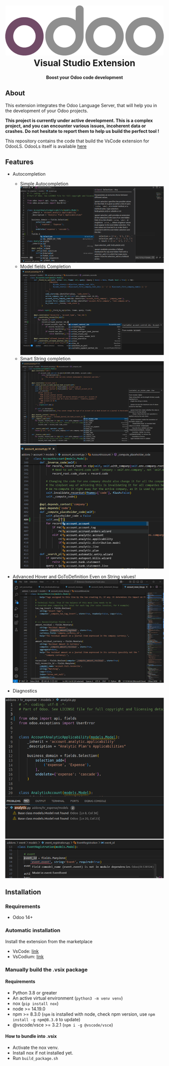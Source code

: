 <h1 align="center">
  <br>
  <a href="https://marketplace.visualstudio.com/items?itemName=Odoo.odoo">
  <img src="https://github.com/odoo/odoo-ls-vscode/blob/main/images/odoo_logo.png?raw=true"></a>
  <br>
  Visual Studio Extension
  <br>
</h1>

<h4 align="center">Boost your Odoo code development</h4>

## About

This extension integrates the Odoo Language Server, that will help you in the development of your Odoo projects.

**This project is currently under active development. This is a complex project, and you can encounter various issues, incoherent data or crashes. Do not hesitate to report them to help us build the perfect tool !**

This repository contains the code that build the VsCode extension for OdooLS. OdooLs itself is available [here](https://github.com/odoo/odoo-ls)

## Features

- Autocompletion
  - Simple Autocompletion
  ![Autocompletion picture](https://raw.githubusercontent.com/odoo/odoo-ls-vscode/main/images/autocomplete.png "Autocompletion")
  - Model fields Completion
  ![Autocompletion in a loop](https://raw.githubusercontent.com/odoo/odoo-ls-vscode/main/images/autocompletion2.png "Autocompletion 2")
  - Smart String completion
  ![Autocompletion in self.env](https://raw.githubusercontent.com/odoo/odoo-ls-vscode/main/images/autocompletion3.png "Autocompletion 3")
  ![Autocompletion in inverse kwarg](https://raw.githubusercontent.com/odoo/odoo-ls-vscode/main/images/autocompletion4.png "Autocompletion 4")

- Advanced Hover and GoToDefinition
  Even on String values!
  ![Advanced Hover and GoToDefinition](https://raw.githubusercontent.com/odoo/odoo-ls-vscode/main/images/advanced_hover_def.gif "Autocompletion 5")

- Diagnostics

![diagnostics picture](https://raw.githubusercontent.com/odoo/odoo-ls-vscode/main/images/diagnostics.png "Diagnostics")
![diagnostics picture 2](https://raw.githubusercontent.com/odoo/odoo-ls-vscode/main/images/diagnostics2.png "Diagnostics2")

## Installation

### Requirements

- Odoo 14+

### Automatic installation

Install the extension from the marketplace
- VsCode: [link](https://marketplace.visualstudio.com/items?itemName=Odoo.odoo)
- VsCodium: [link](https://open-vsx.org/extension/Odoo/odoo)

### Manually build the .vsix package

#### Requirements

- Python 3.8 or greater
- An active virtual environment (`python3 -m venv venv`)
- nox (`pip install nox`)
- node >= 14.19.0
- npm >= 8.3.0 (`npm` is installed with node, check npm version, use `npm install -g npm@8.3.0` to update)
- @vscode/vsce >= 3.2.1 (`npm i -g @vscode/vsce`)

#### How to bundle into .vsix

- Activate the nox venv.
- Install nox if not installed yet.
- Run `build_package.sh
`
